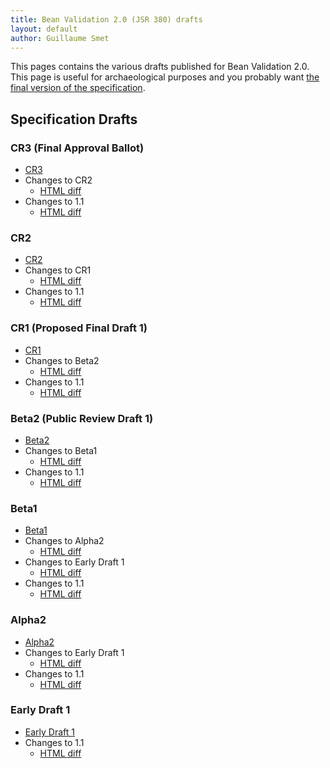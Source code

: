 ```yaml
---
title: Bean Validation 2.0 (JSR 380) drafts
layout: default
author: Guillaume Smet
---
```


This pages contains the various drafts published for Bean Validation 2.0.
This page is useful for archaeological purposes and you probably want [the
final version of the specification](/2.0/).

## Specification Drafts

### CR3 (Final Approval Ballot)

* [CR3](/2.0/spec/2.0.0.cr3/)
* Changes to CR2
  - [HTML diff](/2.0/spec/2.0.0.cr3/diff/diff-to-2.0-cr2/)
* Changes to 1.1
  - [HTML diff](/2.0/spec/2.0.0.cr3/diff/diff-to-1.1/)

### CR2

* [CR2](/2.0/spec/2.0.0.cr2/)
* Changes to CR1
  - [HTML diff](/2.0/spec/2.0.0.cr2/diff/diff-to-2.0-cr1/)
* Changes to 1.1
  - [HTML diff](/2.0/spec/2.0.0.cr2/diff/diff-to-1.1/)

### CR1 (Proposed Final Draft 1)

* [CR1](/2.0/spec/2.0.0.cr1/)
* Changes to Beta2
  - [HTML diff](/2.0/spec/2.0.0.cr1/diff/diff-to-2.0-beta2/)
* Changes to 1.1
  - [HTML diff](/2.0/spec/2.0.0.cr1/diff/diff-to-1.1/)


### Beta2 (Public Review Draft 1)

* [Beta2](/2.0/spec/2.0.0.beta2/)
* Changes to Beta1
  - [HTML diff](/2.0/spec/2.0.0.beta2/diff/diff-to-2.0-beta1/)
* Changes to 1.1
  - [HTML diff](/2.0/spec/2.0.0.beta2/diff/diff-to-1.1/)

### Beta1

* [Beta1](/2.0/spec/2.0.0.beta1/)
* Changes to Alpha2
  - [HTML diff](/2.0/spec/2.0.0.beta1/diff/diff-to-2.0-alpha2/)
* Changes to Early Draft 1
  - [HTML diff](/2.0/spec/2.0.0.beta1/diff/diff-to-2.0-ed1/)
* Changes to 1.1
  - [HTML diff](/2.0/spec/2.0.0.beta1/diff/diff-to-1.1/)

### Alpha2

* [Alpha2](/2.0/spec/2.0.0.alpha2/)
* Changes to Early Draft 1
  - [HTML diff](/2.0/spec/2.0.0.alpha2/diff/diff-to-2.0-ed1/)
* Changes to 1.1
  - [HTML diff](/2.0/spec/2.0.0.alpha2/diff/diff-to-1.1/)

### Early Draft 1

* [Early Draft 1](/2.0/spec/2.0.0.alpha1/)
* Changes to 1.1
  - [HTML diff](/2.0/spec/2.0.0.alpha1/diff/)

